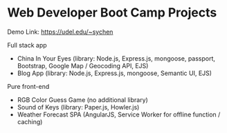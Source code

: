 # Web Developer Boot Camp Projects
Demo Link: https://udel.edu/~sychen

Full stack app
* China In Your Eyes (library: Node.js, Express.js, mongoose, passport, Bootstrap, Google Map / Geocoding API, EJS)
* Blog App (library: Node.js, Express.js, mongoose, Semantic UI, EJS)

Pure front-end
* RGB Color Guess Game (no additional library)
* Sound of Keys (library: Paper.js, Howler.js)
* Weather Forecast SPA (AngularJS, Service Worker for offline function / caching)


